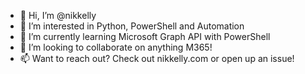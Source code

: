 - 👋 Hi, I’m @nikkelly
- 👀 I’m interested in Python, PowerShell and Automation
- 🌱 I’m currently learning Microsoft Graph API with PowerShell
- 💞️ I’m looking to collaborate on anything M365!
- 📫 Want to reach out? Check out nikkelly.com or open up an issue!

<!---
nikkelly/nikkelly is a ✨ special ✨ repository because its `README.md` (this file) appears on your GitHub profile.
You can click the Preview link to take a look at your changes.
--->
